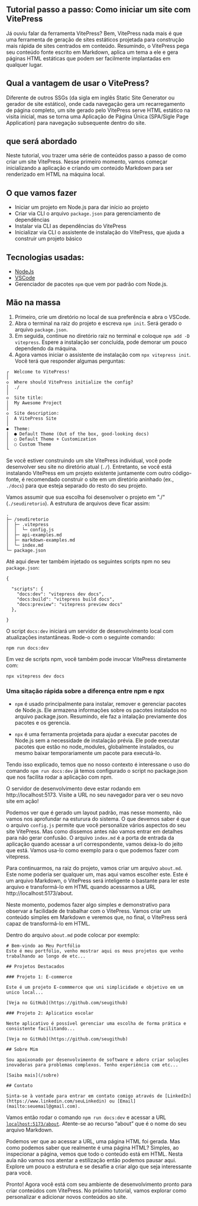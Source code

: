 ## Tutorial passo a passo: Como iniciar um site com VitePress

Já ouviu falar da ferramenta VitePress? Bem, VitePress nada mais é que uma ferramenta de geração de sites estáticos projetada para construção mais rápida de sites centrados em conteúdo. Resumindo, o VitePress pega seu conteúdo fonte escrito em Markdown, aplica um tema a ele e gera páginas HTML estáticas que podem ser facilmente implantadas em qualquer lugar.

## Qual a vantagem de usar o VitePress?
Diferente de outros SSGs (da sigla em inglês Static Site Generator ou gerador de site estático), onde cada navegação gera um recarregamento de página completo, um site gerado pelo VitePress serve HTML estático na visita inicial, mas se torna uma Aplicação de Página Única (SPA/Sigle Page Application) para navegação subsequente dentro do site.

## que será abordado
Neste tutorial, vou trazer uma série de conteúdos passo a passo de como criar um site VitePress. Nesse primeiro momento, vamos começar inicializando a aplicação e criando um conteúdo Markdown para ser renderizado em HTML na máquina local.

## O que vamos fazer
- Iniciar um projeto em Node.js para dar início ao projeto
- Criar via CLI o arquivo `package.json` para gerenciamento de dependências
- Instalar via CLI as dependências do VitePress
- Inicializar via CLI o assistente de instalação do VitePress, que ajuda a construir um projeto básico

## Tecnologias usadas:
- [NodeJs](https://nodejs.org/en/download)
- [VSCode](https://code.visualstudio.com/download)
- Gerenciador de pacotes `npm` que vem por padrão com Node.js.

## Mão na massa
1. Primeiro, crie um diretório no local de sua preferência e abra o VSCode.
2. Abra o terminal na raiz do projeto e escreva ``` npm init ```. Será gerado o arquivo `package.json`.
3. Em seguida, continue no diretório raiz no terminal e coloque `npm add -D vitepress`. Espere a instalação ser concluída, pode demorar um pouco dependendo da máquina.
4. Agora vamos iniciar o assistente de instalação com `npx vitepress init`. Você terá que responder algumas perguntas:

```
┌  Welcome to VitePress!
│
◇  Where should VitePress initialize the config?
│  ./
│
◇  Site title:
│  My Awesome Project
│
◇  Site description:
│  A VitePress Site
│
◆  Theme:
│  ● Default Theme (Out of the box, good-looking docs)
│  ○ Default Theme + Customization
│  ○ Custom Theme
└
```

Se você estiver construindo um site VitePress individual, você pode desenvolver seu site no diretório atual (`./`). Entretanto, se você está instalando VitePress em um projeto existente juntamente com outro código-fonte, é recomendado construir o site em um diretório aninhado (ex., `./docs`) para que esteja separado do resto do seu projeto.

Vamos assumir que sua escolha foi desenvolver o projeto em "./" (`./seudiretorio`). A estrutura de arquivos deve ficar assim:

```
.
├─ /seudiretorio
│  ├─ .vitepress
│  │  └─ config.js
│  ├─ api-examples.md
│  ├─ markdown-examples.md
│  └─ index.md
└─ package.json
```

Até aqui deve ter também injetado os seguintes scripts npm no seu `package.json`:

```
{
 
  "scripts": {
    "docs:dev": "vitepress dev docs",
    "docs:build": "vitepress build docs",
    "docs:preview": "vitepress preview docs"
  },

}
```

O script `docs:dev` iniciará um servidor de desenvolvimento local com atualizações instantâneas. Rode-o com o seguinte comando:
```
npm run docs:dev
``` 

Em vez de scripts npm, você também pode invocar VitePress diretamente com:
```
npx vitepress dev docs
```
### Uma sitação rápida sobre a diferença entre npm e npx
- `npm` é usado principalmente para instalar, remover e gerenciar pacotes de Node.js.
Ele armazena informações sobre os pacotes instalados no arquivo package.json.
Resumindo, ele faz a intalação previamente dos pacotes e os gerencia.

- `npx` é uma ferramenta projetada para ajudar a executar pacotes de Node.js
  sem a necessidade de instalação prévia. Ele pode executar pacotes que estão
  no node_modules, globalmente instalados, ou mesmo baixar temporariamente um pacote para executá-lo.

Tendo isso explicado, temos que no nosso contexto é interessane o uso do comando `npm run docs:dev` 
já temos configurado o script no package.json que nos facilita rodar a aplicação com npm.


O servidor de desenvolvimento deve estar rodando em http://localhost:5173.
Visite a URL no seu navegador para ver o seu novo site em ação!

Podemos ver que é gerado um layout padrão, mas nesse momento, não vamos nos aprofundar na esturura do sistema. O que devemos saber é que o arquivo `config.js`
permite que você personalize vários aspectos do seu site VitePress. Mas como dissemos antes não vamos entrar em detalhes para não gerar confusão.
O arquivo `index.md` é a porta de entrada da aplicação quando acessar a url correspondente, vamos deixa-lo do jeito que está. Vamos usa-lo como exemplo
para o que podemos fazer com vitepress.

Para continuarmos, na raiz do projeto, vamos criar um arquivo `about.md`. Este nome poderia ser qualquer um, mas aqui vamos escolher este. Este é um arquivo Markdown,
o VitePress será inteligente o bastante para ler este arquivo e transformá-lo em HTML quando acessarmos a URL http://localhost:5173/about.

Neste momento, podemos fazer algo simples e demonstrativo para observar a facilidade de trabalhar com o VitePress.
Vamos criar um conteúdo simples em Markdown e veremos que, no final, o VitePress será capaz de transformá-lo em HTML.

Dentro do arquivo `about.md` pode colocar por exemplo:

```
# Bem-vindo ao Meu Portfólio
Este é meu portfólio, venho mostrar aqui os meus projetos que venho trabalhando ao longo de etc...

## Projetos Destacados

### Projeto 1: E-commerce 

Este é um projeto E-commmerce que uni simplicidade e objetivo em um unico local...

[Veja no GitHub](https://github.com/seugithub)

### Projeto 2: Aplicatico escolar

Neste aplicativo é possível gerenciar uma escolha de forma prática e consistente facilitando...

[Veja no GitHub](https://github.com/seugithub)

## Sobre Mim

Sou apaixonado por desenvolvimento de software e adoro criar soluções inovadoras para problemas complexos. Tenho experiência com etc...

[Saiba mais](/sobre)

## Contato

Sinta-se à vontade para entrar em contato comigo através de [LinkedIn](https://www.linkedin.com/seuLinkedin) ou [Email](mailto:seuemail@gmail.com).

```
Vamos então rodar o comando `npm run docs:dev` e acessar a URL [`localhost:5173/about`](http://localhost:5173/about). Atente-se ao recurso “about” que é o nome do seu arquivo Markdown.

Podemos ver que ao acessar a URL, uma página HTML foi gerada. Mas como podemos saber que realmente é uma página HTML? Simples, ao inspecionar a página, vemos que todo o conteúdo está em HTML.
Nesta aula não vamos nos atentar a estilização então podemos pausar aqui. Explore um pouco a estrutura e se desafie a criar algo que seja interessante para você.

Pronto! Agora você está com seu ambiente de desenvolvimento pronto para criar conteúdos com VitePress. No próximo tutorial, vamos explorar como personalizar e adicionar novos conteúdos ao site.
